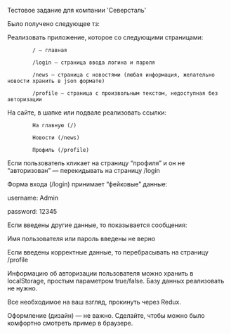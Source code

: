 Тестовое задание для компании 'Северсталь'

Было получено следующее тз:

Реализовать приложение, которое со следующими страницами:

            / — главная

            /login — страница ввода логина и пароля

            /news — страница с новостями (любая информация, желательно новости хранить в json формате)

            /profile — страница с произвольным текстом, недоступная без авторизации

На сайте, в шапке или подвале реализовать ссылки:

            На главную (/)

            Новости (/news)

            Профиль (/profile)

Если пользователь кликает на страницу “профиля” и он не “авторизован” — перекидывать на страницу /login

Форма входа (/login) принимает “фейковые” данные:

username: Admin

password: 12345

Если введены другие данные, то показывается сообщения:

Имя пользователя или пароль введены не верно

Если введены корректные данные, то перебрасывать на страницу /profile

Информацию об авторизации пользователя можно хранить в localStorage, простым параметром true/false. Базу данных реализовать не нужно.

Все необходимое на ваш взгляд, прокинуть через Redux.

Оформление (дизайн) — не важно. Сделайте, чтобы можно было комфортно смотреть пример в браузере.
